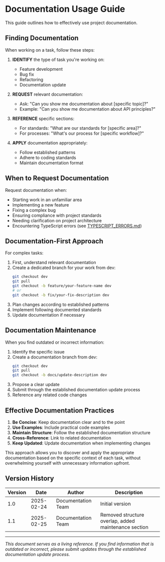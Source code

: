 # Documentation Usage Guide

This guide outlines how to effectively use project documentation.

## Finding Documentation

When working on a task, follow these steps:

1. **IDENTIFY** the type of task you're working on:
   - Feature development
   - Bug fix
   - Refactoring
   - Documentation update

2. **REQUEST** relevant documentation:
   - Ask: "Can you show me documentation about [specific topic]?"
   - Example: "Can you show me documentation about API principles?"

3. **REFERENCE** specific sections:
   - For standards: "What are our standards for [specific area]?"
   - For processes: "What's our process for [specific workflow]?"

4. **APPLY** documentation appropriately:
   - Follow established patterns
   - Adhere to coding standards
   - Maintain documentation format

## When to Request Documentation

Request documentation when:
- Starting work in an unfamiliar area
- Implementing a new feature
- Fixing a complex bug
- Ensuring compliance with project standards
- Needing clarification on project architecture
- Encountering TypeScript errors (see [TYPESCRIPT_ERRORS.md](../guides/development/TYPESCRIPT_ERRORS.md))

## Documentation-First Approach

For complex tasks:
1. First, understand relevant documentation
2. Create a dedicated branch for your work from dev:
   ```bash
   git checkout dev
   git pull
   git checkout -b feature/your-feature-name dev
   # or
   git checkout -b fix/your-fix-description dev
   ```
3. Plan changes according to established patterns
4. Implement following documented standards
5. Update documentation if necessary

## Documentation Maintenance

When you find outdated or incorrect information:
1. Identify the specific issue
2. Create a documentation branch from dev:
   ```bash
   git checkout dev
   git pull
   git checkout -b docs/update-description dev
   ```
3. Propose a clear update
4. Submit through the established documentation update process
5. Reference any related code changes

## Effective Documentation Practices

1. **Be Concise**: Keep documentation clear and to the point
2. **Use Examples**: Include practical code examples
3. **Maintain Structure**: Follow the established documentation structure
4. **Cross-Reference**: Link to related documentation
5. **Keep Updated**: Update documentation when implementing changes

This approach allows you to discover and apply the appropriate documentation based on the specific context of each task, without overwhelming yourself with unnecessary information upfront.

## Version History

| Version | Date | Author | Description |
|---------|------|--------|-------------|
| 1.0 | 2025-02-24 | Documentation Team | Initial version |
| 1.1 | 2025-02-25 | Documentation Team | Removed structure overlap, added maintenance section |

---

*This document serves as a living reference. If you find information that is outdated or incorrect, please submit updates through the established documentation update process.*
